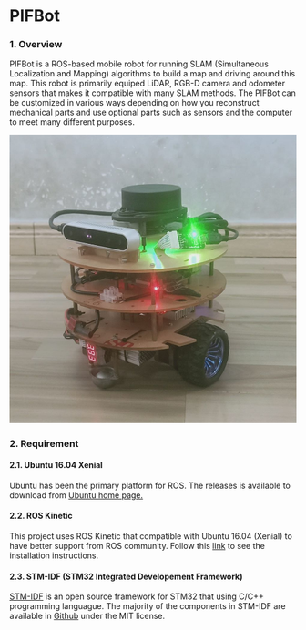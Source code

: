 # PIFBot

  

### 1. Overview 

PIFBot is a ROS-based mobile robot for running SLAM (Simultaneous Localization and Mapping) algorithms to build a map and driving around this map. This robot is primarily equiped LiDAR, RGB-D camera and odometer sensors that makes it compatible with many SLAM methods. The PIFBot can be customized in various ways depending on how you reconstruct mechanical parts and use optional parts such as sensors and the computer to meet many different purposes. 

![real_robot](assets/demo/real_robot.jpg)

### 2. Requirement

#### 2.1. Ubuntu 16.04 Xenial

Ubuntu has been the primary platform for ROS. The releases is available to download from [Ubuntu home page.](https://ubuntu.com/)

#### 2.2. ROS Kinetic

This project uses ROS Kinetic that compatible with Ubuntu 16.04 (Xenial) to have better support from ROS community. Follow this [link](http://wiki.ros.org/kinetic) to see the installation instructions. 

#### 2.3. STM-IDF (STM32 Integrated Developement Framework)

[STM-IDF](https://github.com/thanhphong98/stm-idf) is an open source framework for STM32 that using C/C++ programming languague. The majority of the components in STM-IDF are available in [Github](https://github.com/thanhphong98) under the MIT license. 





